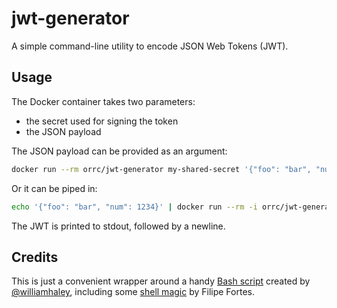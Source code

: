 # jwt-generator

A simple command-line utility to encode JSON Web Tokens (JWT).

## Usage
The Docker container takes two parameters:
- the secret used for signing the token
- the JSON payload

The JSON payload can be provided as an argument:
```sh
docker run --rm orrc/jwt-generator my-shared-secret '{"foo": "bar", "num": 1234}'
```

Or it can be piped in:
```sh
echo '{"foo": "bar", "num": 1234}' | docker run --rm -i orrc/jwt-generator my-shared-secret
```

The JWT is printed to stdout, followed by a newline.


## Credits
This is just a convenient wrapper around a handy [Bash script][0] created by [@williamhaley][1], including some [shell magic][2] by Filipe Fortes.

[0]:https://willhaley.com/blog/generate-jwt-with-bash/
[1]:https://github.com/williamhaley
[2]:https://fortes.com/2019/bash-script-args-and-stdin/
